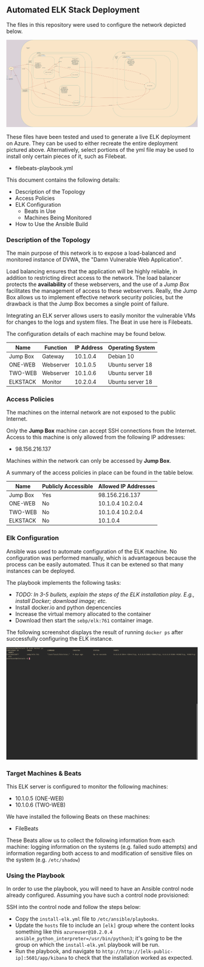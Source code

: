 ## Automated ELK Stack Deployment

The files in this repository were used to configure the network depicted below.

![TODO: Update the path with the name of your diagram](network_diagrams/ELK-stack-NetworkDiagram.png)

These files have been tested and used to generate a live ELK deployment on Azure. They can be used to either recreate the entire deployment pictured above. Alternatively, select portions of the yml file may be used to install only certain pieces of it, such as Filebeat.

  - filebeats-playbook.yml

This document contains the following details:
- Description of the Topology
- Access Policies
- ELK Configuration
  - Beats in Use
  - Machines Being Monitored
- How to Use the Ansible Build


### Description of the Topology

The main purpose of this network is to expose a load-balanced and monitored instance of DVWA, the "Damn Vulnerable Web Application".

Load balancing ensures that the application will be highly reliable, in addition to restricting direct access to the network. The load balancer protects the **availability** of these webservers, and the use of a *Jump Box* facilitates the management of access to these webservers. Really, the Jump Box allows us to implement effective network security policies, but the drawback is that the Jump Box becomes a single point of failure.

Integrating an ELK server allows users to easily monitor the vulnerable VMs for changes to the logs and system files. The Beat in use here is Filebeats.

The configuration details of each machine may be found below.

| Name     | Function | IP Address | Operating System |
|----------|----------|------------|------------------|
| Jump Box | Gateway  | 10.1.0.4   | Debian 10        |
| ONE-WEB  | Webserver| 10.1.0.5   | Ubuntu server 18 |
| TWO-WEB  | Webserver| 10.1.0.6   | Ubuntu server 18 |
| ELKSTACK | Monitor  | 10.2.0.4   | Ubuntu server 18 |

### Access Policies

The machines on the internal network are not exposed to the public Internet. 

Only the **Jump Box** machine can accept SSH connections from the Internet. Access to this machine is only allowed from the following IP addresses:
- 98.156.216.137

Machines within the network can only be accessed by **Jump Box**.

A summary of the access policies in place can be found in the table below.

| Name     | Publicly Accessible | Allowed IP Addresses |
|----------|---------------------|----------------------|
| Jump Box | Yes                 | 98.156.216.137       |
| ONE-WEB  | No                  | 10.1.0.4 10.2.0.4    |
| TWO-WEB  | No                  | 10.1.0.4 10.2.0.4    |
| ELKSTACK | No                  | 10.1.0.4             |

### Elk Configuration

Ansible was used to automate configuration of the ELK machine. No configuration was performed manually, which is advantageous because the process can be easily automated.
Thus it can be extened so that many instances can be deployed.

The playbook implements the following tasks:
- _TODO: In 3-5 bullets, explain the steps of the ELK installation play. E.g., install Docker; download image; etc._
- Install docker.io and python depencencies
- Increase the virtual memory allocated to the container
- Download then start the `sebp/elk:761` container image.

The following screenshot displays the result of running `docker ps` after successfully configuring the ELK instance.

![TODO: Update the path with the name of your screenshot of docker ps output](Images/docker_ps_output.png)

### Target Machines & Beats
This ELK server is configured to monitor the following machines:
- 10.1.0.5 (ONE-WEB)
- 10.1.0.6 (TWO-WEB)

We have installed the following Beats on these machines:
- FileBeats

These Beats allow us to collect the following information from each machine:
logging information on the systems (e.g. failed sudo attempts) and information regarding both access to and modification of sensitive files on the system (e.g. `/etc/shadow`)

### Using the Playbook
In order to use the playbook, you will need to have an Ansible control node already configured. Assuming you have such a control node provisioned: 

SSH into the control node and follow the steps below:
- Copy the `install-elk.yml` file to `/etc/ansible/playbooks`.
- Update the `hosts` file to include an `[elk]` group where the content looks
something like this `azureuser@10.2.0.4 ansible_python_interpreter=/usr/bin/python3`; it's going to be the group on which the `install-elk.yml` playbook will be run.
- Run the playbook, and navigate to `http://http://[elk-public-ip]:5601/app/kibana` to check that the installation worked as expected.

